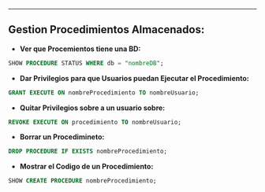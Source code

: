 
---
## Gestion Procedimientos Almacenados:

- **Ver que Procemientos tiene una BD:**
```sql
SHOW PROCEDURE STATUS WHERE db = "nombreDB";
```

- **Dar Privilegios para que Usuarios puedan Ejecutar el Procedimiento:**
```sql
GRANT EXECUTE ON nombreProcedimiento TO nombreUsuario;
```

- **Quitar Privilegios sobre a un usuario sobre:**
```sql
REVOKE EXECUTE ON procedimiento TO nombreUsuario;
```

- **Borrar un Procedimineto:**
```sql
DROP PROCEDURE IF EXISTS nombreProcedimiento;
```

- **Mostrar el Codigo de un Procedimiento:**
```sql
SHOW CREATE PROCEDURE nombreProcedimiento;
```




